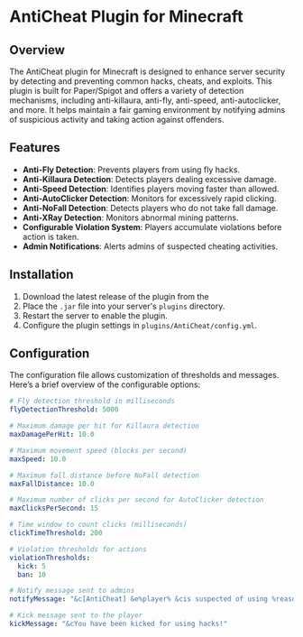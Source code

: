 # AntiCheat Plugin for Minecraft

## Overview
The AntiCheat plugin for Minecraft is designed to enhance server security by detecting and preventing common hacks, cheats, and exploits. This plugin is built for Paper/Spigot and offers a variety of detection mechanisms, including anti-killaura, anti-fly, anti-speed, anti-autoclicker, and more. It helps maintain a fair gaming environment by notifying admins of suspicious activity and taking action against offenders.

## Features
- **Anti-Fly Detection**: Prevents players from using fly hacks.
- **Anti-Killaura Detection**: Detects players dealing excessive damage.
- **Anti-Speed Detection**: Identifies players moving faster than allowed.
- **Anti-AutoClicker Detection**: Monitors for excessively rapid clicking.
- **Anti-NoFall Detection**: Detects players who do not take fall damage.
- **Anti-XRay Detection**: Monitors abnormal mining patterns.
- **Configurable Violation System**: Players accumulate violations before action is taken.
- **Admin Notifications**: Alerts admins of suspected cheating activities.
  
## Installation
1. Download the latest release of the plugin from the 
2. Place the `.jar` file into your server's `plugins` directory.
3. Restart the server to enable the plugin.
4. Configure the plugin settings in `plugins/AntiCheat/config.yml`.

## Configuration
The configuration file allows customization of thresholds and messages. Here’s a brief overview of the configurable options:

```yaml
# Fly detection threshold in milliseconds
flyDetectionThreshold: 5000

# Maximum damage per hit for Killaura detection
maxDamagePerHit: 10.0

# Maximum movement speed (blocks per second)
maxSpeed: 10.0

# Maximum fall distance before NoFall detection
maxFallDistance: 10.0

# Maximum number of clicks per second for AutoClicker detection
maxClicksPerSecond: 15

# Time window to count clicks (milliseconds)
clickTimeThreshold: 200

# Violation thresholds for actions
violationThresholds:
  kick: 5
  ban: 10

# Notify message sent to admins
notifyMessage: "&c[AntiCheat] &e%player% &cis suspected of using %reason%."

# Kick message sent to the player
kickMessage: "&cYou have been kicked for using hacks!"
